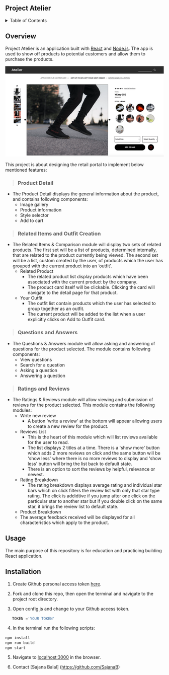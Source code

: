 ## Project Atelier

<details>
  <summary>Table of Contents</summary>
  <ol>
    <li>
      <a href="#overview">Overview</a>
      <ul>
        <li><a href="#product-detail">Product Detail</a></li>
        <li><a href="#related-items-and-outfit-creation">Related Items & Outfit Creation</a></li>
        <li><a href="#questions-and-answers">Questions & Answers</a></li>
        <li><a href="#ratings-and-reviews">Ratings & Reviews</a></li>
      </ul>
    </li>
    <li>
      <a href="#installation">Installation</a>
    </li>
    <li><a href="#usage">Usage</a></li>
    <li><a href="#contact">Contact</a></li>
    <li><a href="#acknowledgments">Acknowledgments</a></li>
  </ol>
</details>

## Overview
Project Atelier is an application built with [React](https://reactjs.org/) and [Node.js](https://nodejs.org/en/). The app is used to show off products to potential customers and allow them to purchase the products.


![Atelier](./project-atelier.png?raw=true "Title")

This project is about designing the retail portal to implement below mentioned features:

> ### Product Detail
+ The Product Detail displays the general information about the product, and contains following components:
  - Image gallery 
  - Product information
  - Style selector
  - Add to cart

> ### Related Items and Outfit Creation
+ The Related Items & Comparison module will display two sets of related products. The first set will be a list of products, determined internally, that are related to the product currently being viewed. The second set will be a list, custom created by the user, of products which the user has grouped with the current product into an ‘outfit’. 
  - Related Product
    * The related product list display products which have been associated with the current product by the company.
    * The product card itself will be clickable. Clicking the card will navigate to the detail page for that product.
  - Your Outfit
    * The outfit list contain products which the user has selected to group together as an outfit.
    * The current product will be added to the list when a user explicitly clicks on Add to Outfit card.
> ### Questions and Answers
+ The Questions & Answers module will allow asking and answering of questions for the product selected. The module contains following components:
  - View questions
  - Search for a question
  - Asking a question
  - Answering a question
> ### Ratings and Reviews
+ The Ratings & Reviews module will allow viewing and submission of reviews for the product selected. This module contains the following modules:
  - Write new review
    * A button 'write a review' at the bottom will appear allowing users to create a new review for the product. 
  - Reviews List
    * This is the heart of this module which will list reviews available for the user to read.
    * The list displays 2 titles at a time. There is a 'show more' button which adds 2 more reviews on click and the same button will be 'show less' where there is no more reviews to display and 'show less' button will bring the list back to default state.
    * There is an option to sort the reviews by helpful, relevance or newest.
  - Rating Breakdown
    * The rating breakdown displays average rating and individual star bars which on click filters the review list with only that star type rating. The click is addidtive if you jump after one click on the particular star to another star but if you double click on the same star, it brings the review list to default state.
  - Product Breakdown
  * The average feedback received will be displayed for all characteristics which apply to the product. 

## Usage
The main purpose of this repository is for education and practicing building React application. 


## Installation
1. Create Github personal access token [here](https://www.google.com).

2. Fork and clone this repo, then open the terminal and navigate to the project root directory.

3. Open config.js and change to your Github access token.
```js
   TOKEN ='YOUR TOKEN'
```

4. In the terminal run the following scripts:

```
npm install
npm run build
npm start
```

5. Navigate to [localhost:3000](http://localhost:3000) in the browser.

6. Contact
  [Sajana Balal] (https://github.com/SajanaB)

